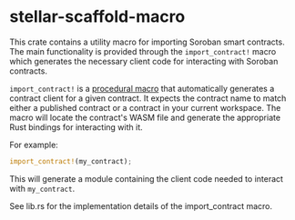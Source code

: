 # stellar-scaffold-macro

This crate contains a utility macro for importing Soroban smart contracts. The main functionality is provided through the `import_contract!` macro which generates the necessary client code for interacting with Soroban contracts.

`import_contract!` is a [procedural macro](https://doc.rust-lang.org/reference/procedural-macros.html) that automatically generates a contract client for a given contract. It expects the contract name to match either a published contract or a contract in your current workspace. The macro will locate the contract's WASM file and generate the appropriate Rust bindings for interacting with it.

For example:
```rust
import_contract!(my_contract);
```

This will generate a module containing the client code needed to interact with `my_contract`.

See lib.rs for the implementation details of the import_contract macro.